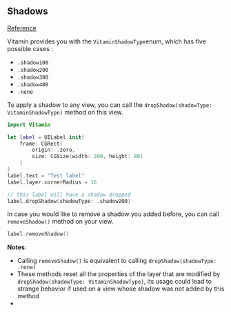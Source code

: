 ## Shadows
[Reference](https://www.decathlon.design/726f8c765/p/5522fa-shadows/b/69ed0e)

Vitamin provides you with the `VitaminShadowType`enum, which has five possible cases :
- `.shadow100`
- `.shadow200`
- `.shadow300`
- `.shadow400`
- `.none`

To apply a shadow to any view, you can call the `dropShadow(shadowType: VitaminShadowType)` method on this view.

```swift
import Vitamin

let label = UILabel.init(
    frame: CGRect(
        origin: .zero,
        size: CGSize(width: 200, height: 80)
    )
)
label.text = "Test label"
label.layer.cornerRadius = 16

// this label will have a shadow dropped
label.dropShadow(shadowType: .shadow200)
```

In case you would like to remove a shadow you added before, you can call `removeShadow()` method on your view.

```swift
label.removeShadow()
```

**Notes**: 
- Calling `removeShadow()` is equivalent to calling `dropShadow(shadowType: .none)`
- These methods reset all the properties of the layer that are modified by `dropShadow(shadowType: VitaminShadowType)`, its usage could lead to strange behavior if used on a view whose shadow was not added by this method
- 


